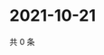 # 2021-10-21

共 0 条

<!-- BEGIN WEIBO -->
<!-- 最后更新时间 Thu Oct 21 2021 07:00:50 GMT+0800 (China Standard Time) -->

<!-- END WEIBO -->
